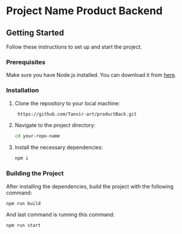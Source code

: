 # Project Name Product Backend

 

## Getting Started

Follow these instructions to set up and start the project.

### Prerequisites

Make sure you have Node.js installed. You can download it from [here](https://nodejs.org/).

### Installation

1. Clone the repository to your local machine:

    ```sh
     https://github.com/Tanvir-art/productBack.git
    ```

2. Navigate to the project directory:

    ```sh
    cd your-repo-name
    ```

3. Install the necessary dependencies:

    ```sh
    npm i
    ```

### Building the Project

After installing the dependencies, build the project with the following command:

```sh
npm run build
 ```

And last command is running this command:
```sh
npm run start
 ```
